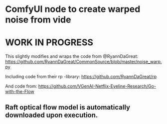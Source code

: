 # ComfyUI node to create warped noise from vide

# WORK IN PROGRESS

This slightly modifies and wraps the code from @RyannDaGreat: https://github.com/RyannDaGreat/CommonSource/blob/master/noise_warp.py

Including code from their rp -library: https://github.com/RyannDaGreat/rp

And code from: https://github.com/VGenAI-Netflix-Eyeline-Research/Go-with-the-Flow

## Raft optical flow model is automatically downloaded upon execution.